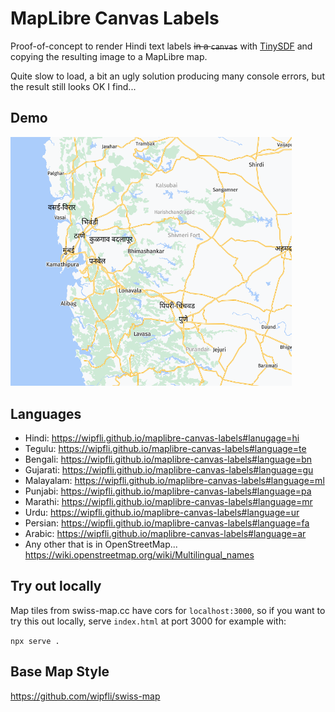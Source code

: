 # MapLibre Canvas Labels

Proof-of-concept to render Hindi text labels ~~in a `canvas`~~ with [TinySDF](https://github.com/mapbox/tiny-sdf) and copying the resulting image to a MapLibre map.

Quite slow to load, a bit an ugly solution producing many console errors, but the result still looks OK I find...

## Demo

<a href="https://wipfli.github.io/maplibre-canvas-labels">

<img src="screenshot.png" width=450>

</a>

## Languages

  * Hindi: https://wipfli.github.io/maplibre-canvas-labels#lanugage=hi
  * Tegulu: https://wipfli.github.io/maplibre-canvas-labels#language=te
  * Bengali: https://wipfli.github.io/maplibre-canvas-labels#language=bn
  * Gujarati: https://wipfli.github.io/maplibre-canvas-labels#language=gu
  * Malayalam: https://wipfli.github.io/maplibre-canvas-labels#language=ml
  * Punjabi: https://wipfli.github.io/maplibre-canvas-labels#language=pa
  * Marathi: https://wipfli.github.io/maplibre-canvas-labels#language=mr
  * Urdu: https://wipfli.github.io/maplibre-canvas-labels#language=ur
  * Persian: https://wipfli.github.io/maplibre-canvas-labels#language=fa
  * Arabic: https://wipfli.github.io/maplibre-canvas-labels#language=ar
  * Any other that is in OpenStreetMap... https://wiki.openstreetmap.org/wiki/Multilingual_names

## Try out locally

Map tiles from swiss-map.cc have cors for `localhost:3000`, so if you want to try this out locally, serve `index.html` at port 3000 for example with:

`npx serve .`

## Base Map Style

https://github.com/wipfli/swiss-map
